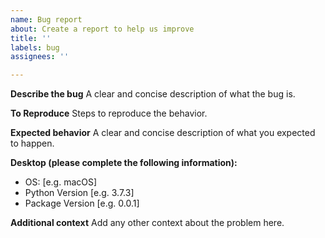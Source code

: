 ```yaml
---
name: Bug report
about: Create a report to help us improve
title: ''
labels: bug
assignees: ''

---
```


**Describe the bug**
A clear and concise description of what the bug is.

**To Reproduce**
Steps to reproduce the behavior.

**Expected behavior**
A clear and concise description of what you expected to happen.

**Desktop (please complete the following information):**
 - OS: [e.g. macOS]
 - Python Version [e.g. 3.7.3]
 - Package Version [e.g. 0.0.1]

**Additional context**
Add any other context about the problem here.
